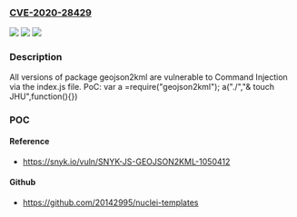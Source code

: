 ### [CVE-2020-28429](https://cve.mitre.org/cgi-bin/cvename.cgi?name=CVE-2020-28429)
![](https://img.shields.io/static/v1?label=Product&message=geojson2kml&color=blue)
![](https://img.shields.io/static/v1?label=Version&message=0%20&color=brightgreen)
![](https://img.shields.io/static/v1?label=Vulnerability&message=Command%20Injection&color=brightgreen)

### Description

All versions of package geojson2kml are vulnerable to Command Injection via the index.js file. PoC: var a =require("geojson2kml"); a("./","& touch JHU",function(){})

### POC

#### Reference
- https://snyk.io/vuln/SNYK-JS-GEOJSON2KML-1050412

#### Github
- https://github.com/20142995/nuclei-templates


